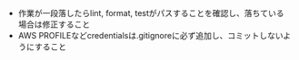- 作業が一段落したらlint, format, testがパスすることを確認し、落ちている場合は修正すること
- AWS PROFILEなどcredentialsは.gitignoreに必ず追加し、コミットしないようにすること